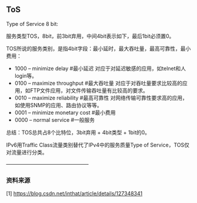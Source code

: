 ## ToS

Type of Service 8 bit: 

服务类型TOS，8bit，前3bit弃用，中间4bit表示如下，最后1bit必须置0。

TOS所说的服务类别，是指4bit字段：最小延时，最大吞吐量，最高可靠性，最小费用：

* 1000 – minimize delay #最小延迟 对应于对延迟敏感的应用，如telnet和人login等。
* 0100 – maximize throughput #最大吞吐量 对应于对吞吐量要求比较高的应用，如FTP文件应用，对文件传输吞吐量有比较高的要求。
* 0010 – maximize reliability #最高可靠性 对网络传输可靠性要求高的应用，如使用SNMP的应用、路由协议等等。
* 0001 – minimize monetary cost #最小费用
* 0000 – normal service #一般服务

总结：TOS总共占8个比特位，3bit弃用 + 4bit类型 + 1bit的0。

IPv6用Traffic Class流量类别替代了IPv4中的服务质量Type of Service，TOS仅对流量进行分类。

————————————————

### 资料来源

[1] https://blog.csdn.net/inthat/article/details/127348341
